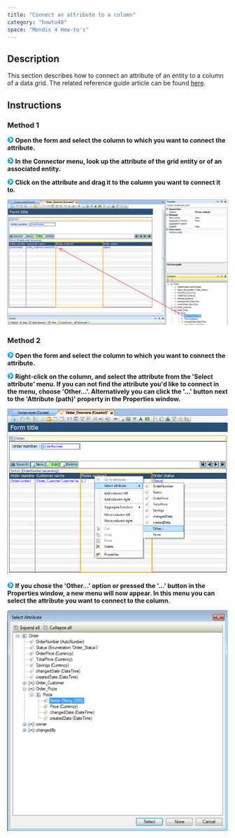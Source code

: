 ```yaml
---
title: "Connect an attribute to a column"
category: "howto40"
space: "Mendix 4 How-to's"
---
```

## Description

This section describes how to connect an attribute of an entity to a column of a data grid. The related reference guide article can be found [here](https://world.mendix.com/pages/releaseview.action?pageId=9699841).

## Instructions

### Method 1

![](attachments/819203/917932.png) **Open the form and select the column to which you want to connect the attribute.**

![](attachments/819203/917932.png) **In the Connector menu, look up the attribute of the grid entity or of an associated entity.**

![](attachments/819203/917932.png) **Click on the attribute and drag it to the column you want to connect it to.**

![](attachments/2621557/2752609.png)

### Method 2

![](attachments/819203/917932.png) **Open the form and select the column to which you want to connect the attribute.**

![](attachments/819203/917932.png) **Right-click on the column, and select the attribute from the 'Select attribute' menu. If you can not find the attribute you'd like to connect in the menu, choose 'Other...'. Alternatively you can click the '...' button next to the 'Attribute (path)' property in the Properties window.**

![](attachments/2621557/2752606.png)

![](attachments/819203/917932.png) **If you chose the 'Other...' option or pressed the '...' button in the Properties window, a new menu will now appear. In this menu you can select the attribute you want to connect to the column.**

![](attachments/2621557/2752607.png)

